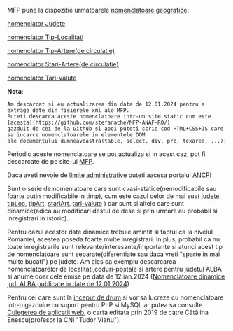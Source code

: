 MFP pune la dispozitie urmatoarele [nomenclatoare geografice](https://mfinante.gov.ro/nomenclatoare-geografice-mfp):

[nomenclator Judete](https://stefanache.github.io/MFP-ANAF-RO/js_scripts/mfp/nomenclatoare_geografice/nomJudete.html)

[nomenclator Tip-Localitati](https://stefanache.github.io/MFP-ANAF-RO/js_scripts/mfp/nomenclatoare_geografice/nomTipLocalitati.html)

[nomenclator Tip-Artere(de circulatie)](https://stefanache.github.io/MFP-ANAF-RO/js_scripts/mfp/nomenclatoare_geografice/nomTipArtere.html)

[nomenclator Stari-Artere(de circulatie)](https://stefanache.github.io/MFP-ANAF-RO/js_scripts/mfp/nomenclatoare_geografice/nomStariArtere.html)

[nomenclator Tari-Valute](https://stefanache.github.io/MFP-ANAF-RO/js_scripts/mfp/nomenclatoare_geografice/nomTariValute.html)

**Nota**:

    Am descarcat si eu actualizarea din data de 12.01.2024 pentru a extrage date din fisierele xml ale MFP.
    Puteti descarca aceste nomenclatoare intr-un site static cum este [acesta](https://github.com/stefanache/MFP-ANAF-RO/) 
    gazduit de cei de la Github si apoi puteti scrie cod HTML+CSS+JS care sa incarce nomenclatoarele in elementele DOM 
    ale documentului dumneavoastra(table, select, div, pre, texarea, ...):

Periodic aceste nomenclatoare se pot actualiza si in acest caz, pot fi descarcate de pe site-ul [MFP](https://mfinante.gov.ro/nomenclatoare-geografice-mfp).

Daca aveti nevoie de [limite administrative](https://geoportal.ancpi.ro/portal/apps/webappviewer/index.html?id=faeba2d173374445b1f13512bd477bb2) puteti aacesa portalul [ANCPI](https://geoportal.ancpi.ro/portal/apps/webappviewer/index.html?id=faeba2d173374445b1f13512bd477bb2)

Sunt o serie de nomenlatoare care sunt cvasi-statice(nemodificabile sau foarte putin modificabile in timp), cum este cazul celor de mai sus( 
[judete](https://stefanache.github.io/MFP-ANAF-RO/js_scripts/mfp/nomenclatoare_geografice/nomJudete.html),
[tipLoc](https://stefanache.github.io/MFP-ANAF-RO/js_scripts/mfp/nomenclatoare_geografice/nomTipLocalitati.html),
[tipArt](https://stefanache.github.io/MFP-ANAF-RO/js_scripts/mfp/nomenclatoare_geografice/nomTipArtere.html),
[stariArt](https://stefanache.github.io/MFP-ANAF-RO/js_scripts/mfp/nomenclatoare_geografice/nomStariArtere.html),
[tari-valute](https://stefanache.github.io/MFP-ANAF-RO/js_scripts/mfp/nomenclatoare_geografice/nomTariValute.html) ) dar sunt si altele care sunt dinamice(adica au modificari destul de dese si prin urmare au probabil si inregistrari in istoric).

Pentru cazul acestor date dinamice trebuie amintit si faptul ca la nivelul Romaniei, acestea poseda foarte multe inregistrari. In plus, probabil ca nu toate inregistrarile sunt relevante/interesante/importante si atunci acest tip de nomenclatoare sunt separate(diferentiate sau daca vreti "sparte in mai multe bucati") pe judete.
Am ales ca exemplu descarcarea nomenclatoarelor de localitati,coduri-postale si artere pentru judetul ALBA si anume doar cele emise pe data de 12.ian.2024 
([Nomenclatoare dinamice jud. ALBA publicate in date de 12.01.2024](https://stefanache.github.io/MFP-ANAF-RO/js_scripts/mfp/nomenclatoare_geografice/ALBA/12.01.2024/index.html))

Pentru cei care sunt la [inceput de drum](https://www.didactic.ro/resurse-educationale/invatamant-liceal/informatica/toate-clasele/stiri?page=113) si vor sa lucreze cu nomenclatoare intr-o gazduire cu suport pentru PhP si MySQL ar putea sa consulte [Culegerea de aplicatii web](https://evomind.org/wp-content/uploads/Culegere-aplicatii-web-2.pdf), o carta editata prin 2019 de catre Cătălina Enescu(profesor la CNI "Tudor Vianu"). 


